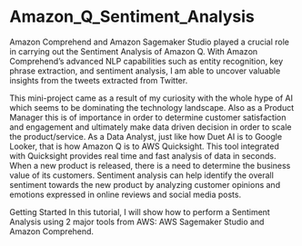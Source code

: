 # Amazon_Q_Sentiment_Analysis
Amazon Comprehend and Amazon Sagemaker Studio played a crucial role in carrying out the Sentiment Analysis of Amazon Q. With Amazon Comprehend’s advanced NLP capabilities such as entity recognition, key phrase extraction, and sentiment analysis, I am able to uncover valuable insights from the tweets extracted from Twitter.

This mini-project came as a result of my curiosity with the whole hype of AI which seems to be dominating the technology landscape. Also as a Product Manager this is of importance in order to determine customer satisfaction and engagement and ultimately make data driven decision in order to scale the product/service. As a Data Analyst, just like how Duet AI is to Google Looker, that is how Amazon Q is to AWS Quicksight. This tool integrated with Quicksight provides real time and fast analysis of data in seconds. When a new product is released, there is a need to determine the business value of its customers. Sentiment analysis can help identify the overall sentiment towards the new product by analyzing customer opinions and emotions expressed in online reviews and social media posts.

Getting Started
In this tutorial, I will show how to perform a Sentiment Analysis using 2 major tools from AWS: AWS Sagemaker Studio and Amazon Comprehend.
